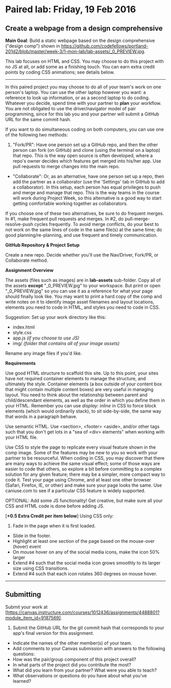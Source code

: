 # Paired lab: Friday, 19 Feb 2016

## Create a webpage from a design comprehensive

**Main Goal**: Build a static webpage based on the design comprehensive ("design comp") shown in https://github.com/codefellows/portland-201d2/blob/master/week-3/1-mon-lab/lab-assets/_0_PREVIEW.jpg.

This lab focuses on HTML and CSS. You may choose to do this project with no JS at all, or add some as a finishing touch. You can earn extra credit points by coding CSS animations; see details below.

---

In this paired project you may choose to do all of your team's work on one person's laptop. You can use the other laptop however you want: a reference to look up information, or as a second laptop to do coding. Whatever you decide, spend time with your partner to **plan** your workflow. You are not obligated to use the driver/navigator model of pair programming, since for this lab you and your partner will submit a GitHub URL for the same commit hash.

If you want to do simultaneous coding on both computers, you can use one of the following two methods:

1. "Fork/PR": Have one person set up a GitHub repo, and then the other person can fork (on GitHub) and clone (using the terminal on a laptop) that repo. This is the way open source is often developed, where a repo's owner decides which features get merged into his/her app. Use pull requests to merge changes into the main repo.

- "Collaborate": Or, as an alternative, have one person set up a repo, then add the partner as a collaborator (use the 'Settings' tab in GitHub to add a collaborator). In this setup, each person has equal privileges to push and merge and manage that repo.  This is the way teams in the course will work during Project Week, so this alternative is a good way to start getting comfortable working together as collaborators.

If you choose one of these two alternatives, be sure to do frequent merges. In #1, make frequent pull requests and merges. In #2, do pull-merge-resolve-push cycles frequently. To avoid merge conflicts, do your best to not work on the same lines of code in the same file(s) at the same time; do good planning/re-planning, and use frequent and timely communication.

**GitHub Repository & Project Setup**

Create a new repo. Decide whether you'll use the Nav/Driver, Fork/PR, or Collaborate method.

**Assignment Overview**

The assets (files such as images) are in **lab-assets** sub-folder. Copy all of the assets **except** "\_0\_PREVIEW.jpg" to your workspace. But print or open "\_0\_PREVIEW.jpg" so you can use it as a reference for what your page should finally look like. You may want to print a hard copy of the comp and write notes on it to identify image asset filenames and layout locations, elements you need to code in HTML, and styles you need to code in CSS.

Suggestion: Set up your work directory like this:
* index.html
* style.css
* app.js *(if you choose to use JS)*
* img/   *(folder that contains all of your image assets)*

Rename any image files if you'd like.

**Requirements**

Use good HTML structure to scaffold this site. Up to this point, your sites have not required container elements to manage the structure, and ultimately the style. Container elements (a box outside of your content box that might contain multiple content boxes) are very useful in managing layout. You need to think about the relationship between parent and child/descendant elements, as well as the order in which you define them in your HTML. Remember you can use *display: inline* in CSS to force block elements (which would ordinarily stack), to sit side-by-side, the same way that words in a paragraph behave.

Use semantic HTML. Use &lt;section&gt;, &lt;footer&gt; &lt;aside&gt;, and/or other tags such that you don't get lots in a "sea of &lt;div&gt; elements" when working with your HTML file.

Use CSS to style the page to replicate every visual feature shown in the comp image. Some of the features may be new to you so work with your partner to be resourceful. When coding in CSS, you may discover that there are many ways to achieve the same visual effect; some of those ways are easier to code that others, so explore a bit before committing to a complex solution for any given feature; there may be a simpler, more compact way to code it. Test your page using Chrome, and at least one other browser (Safari, Firefox, IE, or other) and make sure your page looks the same. Use caniuse.com to see if a particular CSS feature is widely supported.

OPTIONAL: Add some JS functionality! Get creative, but make sure all your CSS and HTML code is done before adding JS.

[**+0.5 Extra Credit per item below**] Using CSS only:
1. Fade in the page when it is first loaded.
- Slide in the footer.
- Highlight at least one section of the page based on the mouse-over (hover) event
- On mouse hover on any of the social media icons, make the icon 50% larger
- Extend #4 such that the social media icon grows smoothly to its larger size using CSS transitions.
- Extend #4 such that each icon rotates 360 degrees on mouse hover.

---

## Submitting

Submit your work at [https://canvas.instructure.com/courses/1012436/assignments/4488801?module_item_id=9187569].

1. Submit the GitHub URL for the git commit hash that corresponds to your app's final version for this assignment.
- Indicate the names of the other member(s) of your team.
- Add comments to your Canvas submission with answers to the following questions:
 - How was the pair/group component of this project overall?
 - In what parts of the project did you contribute the most?
 - What did you learn from your partner? What were you able to teach?
 - What observations or questions do you have about what you've learned?
